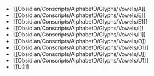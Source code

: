 - ![[Obsidian/Conscripts/AlphabetD/Glyphs/Vowels/A]]
- ![[Obsidian/Conscripts/AlphabetD/Glyphs/Vowels/E]]
- ![[Obsidian/Conscripts/AlphabetD/Glyphs/Vowels/E1]]
- ![[Obsidian/Conscripts/AlphabetD/Glyphs/Vowels/I]]
- ![[Obsidian/Conscripts/AlphabetD/Glyphs/Vowels/I1]]
- ![[Obsidian/Conscripts/AlphabetD/Glyphs/Vowels/O]]
- ![[Obsidian/Conscripts/AlphabetD/Glyphs/Vowels/O1]]
- ![[Obsidian/Conscripts/AlphabetD/Glyphs/Vowels/U]]
- ![[Obsidian/Conscripts/AlphabetD/Glyphs/Vowels/U1]]
- ![[U2]]